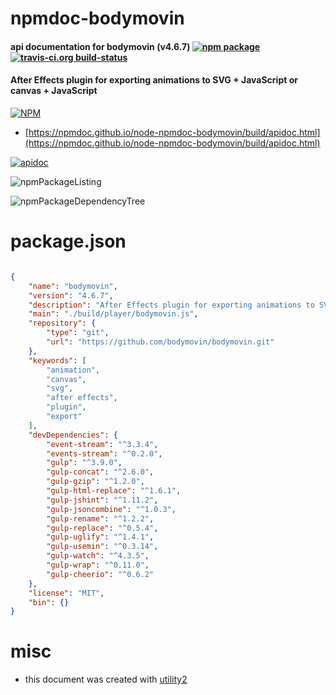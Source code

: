 # npmdoc-bodymovin

#### api documentation for  bodymovin (v4.6.7)  [![npm package](https://img.shields.io/npm/v/npmdoc-bodymovin.svg?style=flat-square)](https://www.npmjs.org/package/npmdoc-bodymovin) [![travis-ci.org build-status](https://api.travis-ci.org/npmdoc/node-npmdoc-bodymovin.svg)](https://travis-ci.org/npmdoc/node-npmdoc-bodymovin)

#### After Effects plugin for exporting animations to SVG + JavaScript or canvas + JavaScript

[![NPM](https://nodei.co/npm/bodymovin.png?downloads=true&downloadRank=true&stars=true)](https://www.npmjs.com/package/bodymovin)

- [https://npmdoc.github.io/node-npmdoc-bodymovin/build/apidoc.html](https://npmdoc.github.io/node-npmdoc-bodymovin/build/apidoc.html)

[![apidoc](https://npmdoc.github.io/node-npmdoc-bodymovin/build/screenCapture.buildCi.browser.%252Ftmp%252Fbuild%252Fapidoc.html.png)](https://npmdoc.github.io/node-npmdoc-bodymovin/build/apidoc.html)

![npmPackageListing](https://npmdoc.github.io/node-npmdoc-bodymovin/build/screenCapture.npmPackageListing.svg)

![npmPackageDependencyTree](https://npmdoc.github.io/node-npmdoc-bodymovin/build/screenCapture.npmPackageDependencyTree.svg)



# package.json

```json

{
    "name": "bodymovin",
    "version": "4.6.7",
    "description": "After Effects plugin for exporting animations to SVG + JavaScript or canvas + JavaScript",
    "main": "./build/player/bodymovin.js",
    "repository": {
        "type": "git",
        "url": "https://github.com/bodymovin/bodymovin.git"
    },
    "keywords": [
        "animation",
        "canvas",
        "svg",
        "after effects",
        "plugin",
        "export"
    ],
    "devDependencies": {
        "event-stream": "^3.3.4",
        "events-stream": "^0.2.0",
        "gulp": "^3.9.0",
        "gulp-concat": "^2.6.0",
        "gulp-gzip": "^1.2.0",
        "gulp-html-replace": "^1.6.1",
        "gulp-jshint": "^1.11.2",
        "gulp-jsoncombine": "^1.0.3",
        "gulp-rename": "^1.2.2",
        "gulp-replace": "^0.5.4",
        "gulp-uglify": "^1.4.1",
        "gulp-usemin": "^0.3.14",
        "gulp-watch": "^4.3.5",
        "gulp-wrap": "^0.11.0",
        "gulp-cheerio": "^0.6.2"
    },
    "license": "MIT",
    "bin": {}
}
```



# misc
- this document was created with [utility2](https://github.com/kaizhu256/node-utility2)
